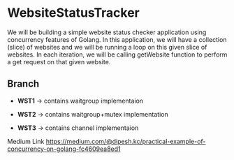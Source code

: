 # WebsiteStatusTracker 
We will be building a simple website status checker application using concurrency features of Golang. In this application, we will have a collection (slice) of websites and we will be running a loop on this given slice of websites. In each iteration, we will be calling getWebsite function to perform a get request on that given website.

## Branch

- **WST1** -> contains waitgroup implementaion

- **WST2** -> contains waitgroup+mutex implementation

- **WST3** -> contains channel implementaion

Medium Link https://medium.com/@dipesh.kc/practical-example-of-concurrency-on-golang-fc4609ea8ed1
